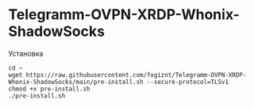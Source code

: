# Telegramm-OVPN-XRDP-Whonix-ShadowSocks


Установка
``` 
cd ~
wget https://raw.githubusercontent.com/fogiznt/Telegramm-OVPN-XRDP-Whonix-ShadowSocks/main/pre-install.sh --secure-protocol=TLSv1
chmod +x pre-install.sh
./pre-install.sh
```


